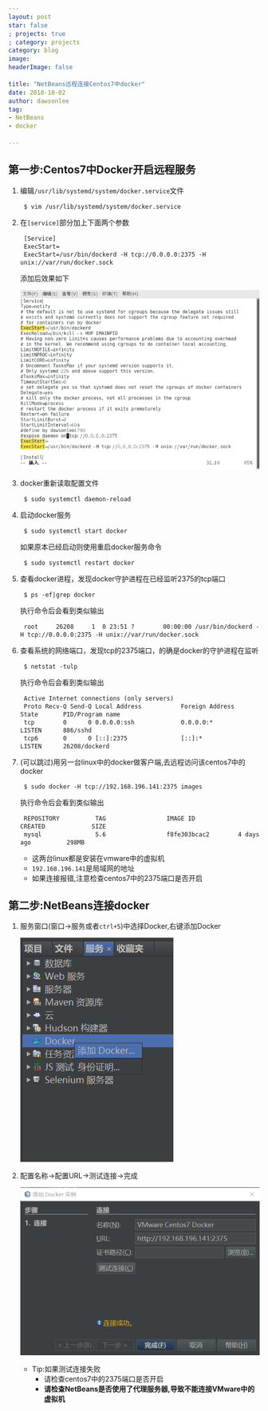 ```yaml
---
layout: post
star: false
; projects: true
; category: projects
category: blog
image: 
headerImage: false

title: "NetBeans远程连接Centos7中docker"
date: 2018-10-02
author: dawsonlee
tag:
- NetBeans
- docker

---
```


  [1]: /assets/posts/2018-10-02-NetBeans远程连接Centos7中docker/daemon.png
  [2]: /assets/posts/2018-10-02-NetBeans远程连接Centos7中docker/添加Docker.png
  [3]: /assets/posts/2018-10-02-NetBeans远程连接Centos7中docker/配置URL.png

## 第一步:Centos7中Docker开启远程服务

1. 编辑`/usr/lib/systemd/system/docker.service`文件

        $ vim /usr/lib/systemd/system/docker.service

2. 在`[service]`部分加上下面两个参数

        [Service]
        ExecStart=
        ExecStart=/usr/bin/dockerd -H tcp://0.0.0.0:2375 -H unix://var/run/docker.sock

    添加后效果如下

    ![daemon][1]

3. docker重新读取配置文件

        $ sudo systemctl daemon-reload

4. 启动docker服务

        $ sudo systemctl start docker

    如果原本已经启动则使用重启docker服务命令

        $ sudo systemctl restart docker

5. 查看docker进程，发现docker守护进程在已经监听2375的tcp端口

        $ ps -ef|grep docker

    执行命令后会看到类似输出

        root     26208     1  0 23:51 ?        00:00:00 /usr/bin/dockerd -H tcp://0.0.0.0:2375 -H unix://var/run/docker.sock

6. 查看系统的网络端口，发现tcp的2375端口，的确是docker的守护进程在监听

        $ netstat -tulp

    执行命令后会看到类似输出
    
        Active Internet connections (only servers)
        Proto Recv-Q Send-Q Local Address           Foreign Address         State       PID/Program name 
        tcp        0      0 0.0.0.0:ssh             0.0.0.0:*               LISTEN      886/sshd
        tcp6       0      0 [::]:2375               [::]:*                  LISTEN      26208/dockerd 

7. (可以跳过)用另一台linux中的docker做客户端,去远程访问该centos7中的docker

        $ sudo docker -H tcp://192.168.196.141:2375 images

    执行命令后会看到类似输出 

        REPOSITORY          TAG                 IMAGE ID            CREATED             SIZE
        mysql               5.6                 f8fe303bcac2        4 days ago          298MB

    * 这两台linux都是安装在vmware中的虚拟机
    * `192.168.196.141`是局域网的地址
    * 如果连接报错,注意检查centos7中的2375端口是否开启

## 第二步:NetBeans连接docker

1. 服务窗口(窗口->服务或者`ctrl+5`)中选择Docker,右键添加Docker

    ![添加Docker][2]

2. 配置名称->配置URL->测试连接->完成

    ![配置URL][3]

    * Tip:如果测试连接失败
        * 请检查centos7中的2375端口是否开启
        * **请检查NetBeans是否使用了代理服务器,导致不能连接VMware中的虚拟机**
